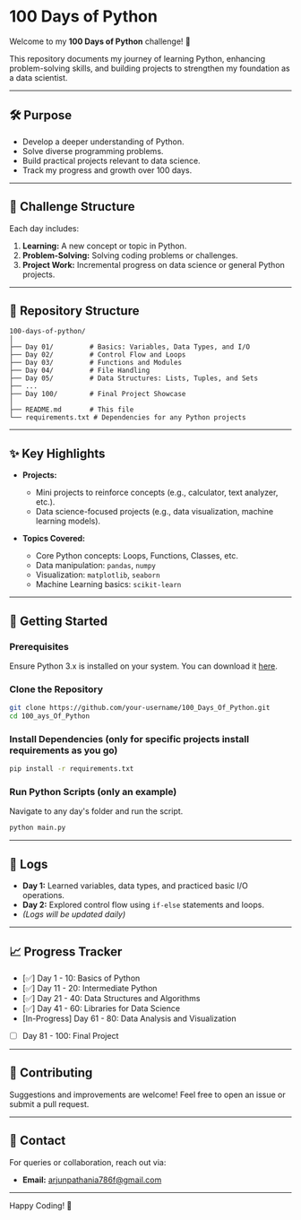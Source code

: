 # 100 Days of Python

Welcome to my **100 Days of Python** challenge! 🚀

This repository documents my journey of learning Python, enhancing problem-solving skills, and building projects to strengthen my foundation as a data scientist.

---

## 🛠️ Purpose
- Develop a deeper understanding of Python.
- Solve diverse programming problems.
- Build practical projects relevant to data science.
- Track my progress and growth over 100 days.

---

## 📅 Challenge Structure

Each day includes:
1. **Learning:** A new concept or topic in Python.
2. **Problem-Solving:** Solving coding problems or challenges.
3. **Project Work:** Incremental progress on data science or general Python projects.

---

## 📂 Repository Structure

```
100-days-of-python/
│
├── Day 01/         # Basics: Variables, Data Types, and I/O
├── Day 02/         # Control Flow and Loops
├── Day 03/         # Functions and Modules
├── Day 04/         # File Handling
├── Day 05/         # Data Structures: Lists, Tuples, and Sets
├── ...
├── Day 100/        # Final Project Showcase
│
├── README.md       # This file
└── requirements.txt # Dependencies for any Python projects
```

---

## ✨ Key Highlights

- **Projects:**
  - Mini projects to reinforce concepts (e.g., calculator, text analyzer, etc.).
  - Data science-focused projects (e.g., data visualization, machine learning models).

- **Topics Covered:**
  - Core Python concepts: Loops, Functions, Classes, etc.
  - Data manipulation: `pandas`, `numpy`
  - Visualization: `matplotlib`, `seaborn`
  - Machine Learning basics: `scikit-learn`

---

## 🚀 Getting Started

### Prerequisites
Ensure Python 3.x is installed on your system. You can download it [here](https://www.python.org/downloads/).

### Clone the Repository
```bash
git clone https://github.com/your-username/100_Days_Of_Python.git
cd 100_ays_Of_Python
```

### Install Dependencies (only for specific projects install requirements as you go)
```bash
pip install -r requirements.txt 
```

### Run Python Scripts (only an example)
Navigate to any day's folder and run the script.
```bash
python main.py 
```

---

## 📝 Logs
- **Day 1:** Learned variables, data types, and practiced basic I/O operations.
- **Day 2:** Explored control flow using `if-else` statements and loops.
- *(Logs will be updated daily)*

---

## 📈 Progress Tracker
- [✅] Day 1 - 10: Basics of Python
- [✅] Day 11 - 20: Intermediate Python
- [✅] Day 21 - 40: Data Structures and Algorithms
- [✅] Day 41 - 60: Libraries for Data Science
- [In-Progress] Day 61 - 80: Data Analysis and Visualization
- [ ] Day 81 - 100: Final Project

---

## 🤝 Contributing
Suggestions and improvements are welcome! Feel free to open an issue or submit a pull request.

---

## 💬 Contact
For queries or collaboration, reach out via:
- **Email:** arjunpathania786f@gmail.com
---
Happy Coding! 🎉


